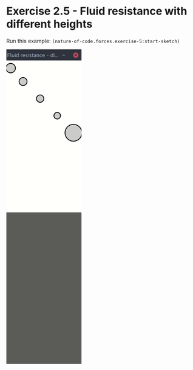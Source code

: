 # Exercise 2.5 - Fluid resistance with different heights

Run this example: `(nature-of-code.forces.exercise-5:start-sketch)`

![Exercise 2.5 - Fluid resistance with different heights](screenshots/Exercise%202.5%20-%20Fluid%20resistance%20with%20different%20heights.gif)